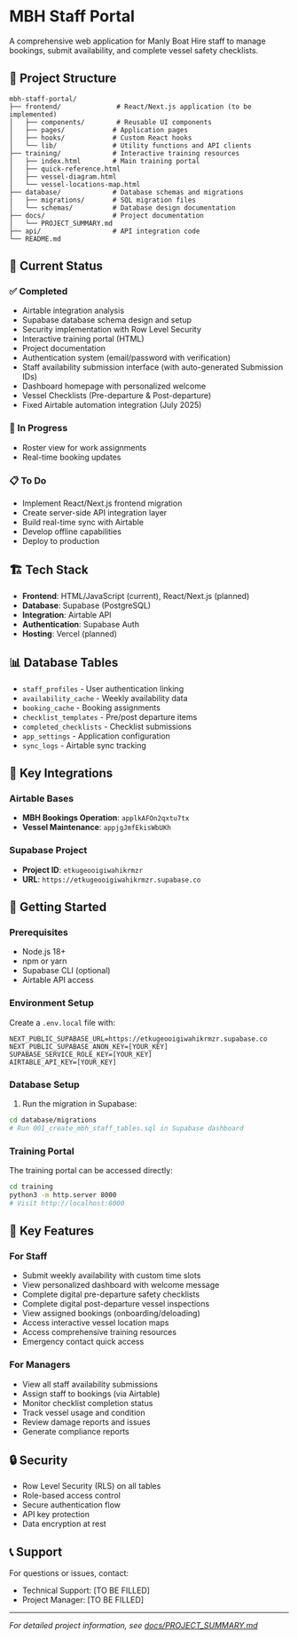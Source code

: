 # MBH Staff Portal

A comprehensive web application for Manly Boat Hire staff to manage bookings, submit availability, and complete vessel safety checklists.

## 🚤 Project Structure

```
mbh-staff-portal/
├── frontend/              # React/Next.js application (to be implemented)
│   ├── components/        # Reusable UI components
│   ├── pages/            # Application pages
│   ├── hooks/            # Custom React hooks
│   └── lib/              # Utility functions and API clients
├── training/             # Interactive training resources
│   ├── index.html        # Main training portal
│   ├── quick-reference.html
│   ├── vessel-diagram.html
│   └── vessel-locations-map.html
├── database/             # Database schemas and migrations
│   ├── migrations/       # SQL migration files
│   └── schemas/          # Database design documentation
├── docs/                 # Project documentation
│   └── PROJECT_SUMMARY.md
├── api/                  # API integration code
└── README.md
```

## 🔧 Current Status

### ✅ Completed
- Airtable integration analysis
- Supabase database schema design and setup
- Security implementation with Row Level Security
- Interactive training portal (HTML)
- Project documentation
- Authentication system (email/password with verification)
- Staff availability submission interface (with auto-generated Submission IDs)
- Dashboard homepage with personalized welcome
- Vessel Checklists (Pre-departure & Post-departure)
- Fixed Airtable automation integration (July 2025)

### 🚧 In Progress
- Roster view for work assignments
- Real-time booking updates

### 📋 To Do
- Implement React/Next.js frontend migration
- Create server-side API integration layer
- Build real-time sync with Airtable
- Develop offline capabilities
- Deploy to production

## 🏗️ Tech Stack

- **Frontend**: HTML/JavaScript (current), React/Next.js (planned)
- **Database**: Supabase (PostgreSQL)
- **Integration**: Airtable API
- **Authentication**: Supabase Auth
- **Hosting**: Vercel (planned)

## 📊 Database Tables

- `staff_profiles` - User authentication linking
- `availability_cache` - Weekly availability data
- `booking_cache` - Booking assignments
- `checklist_templates` - Pre/post departure items
- `completed_checklists` - Checklist submissions
- `app_settings` - Application configuration
- `sync_logs` - Airtable sync tracking

## 🔗 Key Integrations

### Airtable Bases
- **MBH Bookings Operation**: `applkAFOn2qxtu7tx`
- **Vessel Maintenance**: `appjgJmfEkisWbUKh`

### Supabase Project
- **Project ID**: `etkugeooigiwahikrmzr`
- **URL**: `https://etkugeooigiwahikrmzr.supabase.co`

## 🚀 Getting Started

### Prerequisites
- Node.js 18+
- npm or yarn
- Supabase CLI (optional)
- Airtable API access

### Environment Setup
Create a `.env.local` file with:
```env
NEXT_PUBLIC_SUPABASE_URL=https://etkugeooigiwahikrmzr.supabase.co
NEXT_PUBLIC_SUPABASE_ANON_KEY=[YOUR_KEY]
SUPABASE_SERVICE_ROLE_KEY=[YOUR_KEY]
AIRTABLE_API_KEY=[YOUR_KEY]
```

### Database Setup
1. Run the migration in Supabase:
```bash
cd database/migrations
# Run 001_create_mbh_staff_tables.sql in Supabase dashboard
```

### Training Portal
The training portal can be accessed directly:
```bash
cd training
python3 -m http.server 8000
# Visit http://localhost:8000
```

## 📱 Key Features

### For Staff
- Submit weekly availability with custom time slots
- View personalized dashboard with welcome message
- Complete digital pre-departure safety checklists
- Complete digital post-departure vessel inspections
- View assigned bookings (onboarding/deloading)
- Access interactive vessel location maps
- Access comprehensive training resources
- Emergency contact quick access

### For Managers
- View all staff availability submissions
- Assign staff to bookings (via Airtable)
- Monitor checklist completion status
- Track vessel usage and condition
- Review damage reports and issues
- Generate compliance reports

## 🔒 Security

- Row Level Security (RLS) on all tables
- Role-based access control
- Secure authentication flow
- API key protection
- Data encryption at rest

## 📞 Support

For questions or issues, contact:
- Technical Support: [TO BE FILLED]
- Project Manager: [TO BE FILLED]

---
*For detailed project information, see [docs/PROJECT_SUMMARY.md](docs/PROJECT_SUMMARY.md)* 